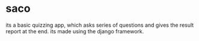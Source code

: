 # saco
its a basic quizzing app, which asks series of questions and gives the result report at the end.
its made using the django framework.
